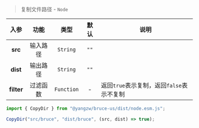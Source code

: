 > 复制文件路径 - `Node`

入参|功能|类型|默认|说明
:-:|:-:|:-:|:-:|-
**src**|输入路径|`String`|`""`
**dist**|输出路径|`String`|`""`
**filter**|过滤函数|`Function`|-|返回`true`表示复制，返回`false`表示不复制

```js
import { CopyDir } from "@yangzw/bruce-us/dist/node.esm.js";

CopyDir("src/bruce", "dist/bruce", (src, dist) => true);
```